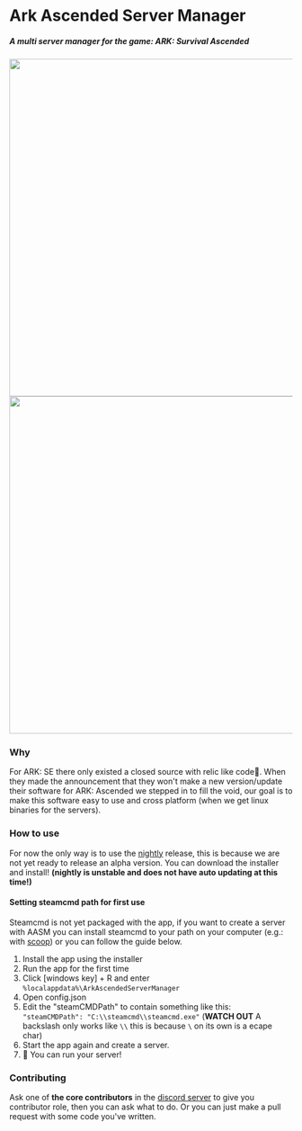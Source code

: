 # Ark Ascended Server Manager
##### A multi server manager for the game: ARK: Survival Ascended
<img src="https://github.com/JensvandeWiel/ArkAscendedServerManager/assets/53059031/7cbc93de-64a8-4b3a-8bfc-4da871bb255f" width="600" ></img>
<img src="https://github.com/JensvandeWiel/ArkAscendedServerManager/assets/53059031/bc82cb23-02a8-495c-99d5-0ca84ef663a2" width="600" ></img>
### Why
For ARK: SE there only existed a closed source with relic like code🧓. When they made the announcement that they won't make a new version/update their software for ARK: Ascended we stepped in to fill the void, our goal is to make this software easy to use and cross platform (when we get linux binaries for the servers).
### How to use
For now the only way is to use the [nightly](https://github.com/JensvandeWiel/ArkAscendedServerManager/releases/tag/nightly) release, this is because we are not yet ready to release an alpha version. You can download the installer and install! **(nightly is unstable and does not have auto updating at this time!)**

#### Setting steamcmd path for first use
Steamcmd is not yet packaged with the app, if you want to create a server with AASM you can install steamcmd to your path on your computer (e.g.: with [scoop](https://scoop.sh/#/apps?q=steamcmd&id=aed594e2b74d756901130cc098dfb2f70679d8dc)) or you can follow the guide below.

 1. Install the app using the installer
 2. Run the app for the first time
 3. Click [windows key] + R and enter `%localappdata%\ArkAscendedServerManager`
 4. Open config.json
 5. Edit the "steamCMDPath" to contain something like this: `"steamCMDPath": "C:\\steamcmd\\steamcmd.exe"` (**WATCH OUT** A backslash only works like `\\` this is because `\` on its own is a ecape char)
 6. Start the app again and create a server.
 7. :tada: You can run your server!
### Contributing
Ask one of **the core contributors** in the [discord server](https://discord.gg/pBfmFuK2Wa)  to give you contributor role, then you can ask what to do. Or you can just make a pull request with some code you've written. 
